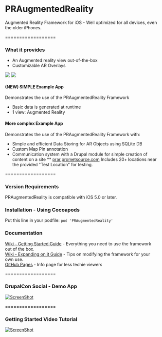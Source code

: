 PRAugmentedReality
==================

Augmented Reality Framework for iOS - Well optimized for all devices, even the older iPhones.

==================

### What it provides

* An Augmented reality view out-of-the-box
* Customizable AR Overlays


[![](https://dl.dropboxusercontent.com/u/30415492/Device-PRAR-thumb.png)](https://dl.dropboxusercontent.com/u/30415492/Device-PRAR.png)
[![](https://dl.dropboxusercontent.com/u/30415492/Device-Main-thumb.png)](https://dl.dropboxusercontent.com/u/30415492/Device-Main.png)


#### (NEW) SIMPLE Example App

Demonstrates the use of the PRAugmentedReality Framework
* Basic data is generated at runtime
* 1 view: Augmented Reality


#### More complex Example App

Demonstrates the use of the PRAugmentedReality Framework with:
* Simple and efficient Data Storing for AR Objects using SQLite DB
* Custom Map Pin annotation
* Communication system with a Drupal module for simple creation of content on a site
** [prar.prometsource.com](http://prar.prometsource.com/) Includes 20+ locations near the provided "Test Location" for testing.


==================

### Version Requirements

PRAugmentedReality is compatible with iOS 5.0 or later.


### Installation - Using Cocoapods

Put this line in your podfile: `pod 'PRAugmentedReality'`  


### Documentation

[Wiki - Getting Started Guide](https://github.com/promet/PRAugmentedReality/wiki/Getting-started-Guide-\(v3.0\)) - Everything you need to use the framework out of the box.  
[Wiki - Expanding on it Guide](https://github.com/promet/PRAugmentedReality/wiki/Expanding-on-it-\(v3.0\)) - Tips on modifying the framework for your own use.  
[GitHub Pages](http://praugmentedreality.com/) - Info page for less techie viewers


==================

### DrupalCon Social - Demo App

[![ScreenShot](https://dl.dropboxusercontent.com/u/30415492/video-thumb.png)](http://youtu.be/vBc8L1zr0kk)


==================

### Getting Started Video Tutorial

[![ScreenShot](https://dl.dropboxusercontent.com/u/30415492/prar-tuto-screenshot.jpg)](http://youtu.be/fdN0XAoZXOY)
